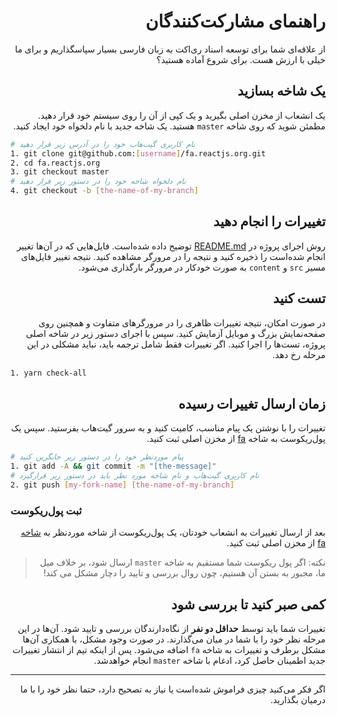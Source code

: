 <h1 dir="rtl">راهنمای مشارکت‌کنندگان</h1>
<p dir="rtl">
از علاقه‌ای شما برای توسعه اسناد ری‌اکت به زبان فارسی بسیار سپاسگذاریم و برای ما خیلی با ارزش هست. برای شروع آماده هستید؟
</p>
<h2 dir="rtl">
یک شاخه بسازید
</h2>
<p dir="rtl">
یک انشعاب از مخزن اصلی بگیرید و یک کپی از آن را روی سیستم خود قرار دهید. مطمئن شوید که روی شاخه <code>master</code> هستید. یک شاخه جدید با نام دلخواه خود ایجاد کنید.
</p>

```bash
# نام کاربری گیت‌هاب خود را در آدرس زیر قرار دهید
1. git clone git@github.com:[username]/fa.reactjs.org.git
2. cd fa.reactjs.org
3. git checkout master
# نام دلخواه شاخه خود را در دستور زیر قرار دهید
4. git checkout -b [the-name-of-my-branch]
```

<h2 dir="rtl">
تغییرات را انجام دهید
</h2>

<p dir="rtl">
روش اجرای پروژه در <a href="https://github.com/reactjs/fa.reactjs.org#%D9%86%D8%B5%D8%A8">README.md</a> توضیح داده شده‌است. فایل‌هایی که در آن‌ها تغییر انجام شده‌است را ذخیره کنید و نتیجه را در مرورگر مشاهده کنید. نتیجه تغییر فایل‌های مسیر <code>src</code> و <code>content</code> به صورت خودکار در مرورگر بارگذاری می‌شود.
</p>

<h2 dir="rtl">
تست کنید
</h2>

<p dir="rtl">
در صورت امکان، نتیجه تغییرات ظاهری را در مرورگر‌های متفاوت و همچنین روی صفحه‌نمایش بزرگ و موبایل آزمایش کنید. سپس با اجرای دستور زیر در شاخه اصلی پروژه، تست‌ها را اجرا کنید. اگر تغییرات فقط شامل ترجمه باید، نباید مشکلی در این مرحله رخ دهد.
</p>

```bash
1. yarn check-all
```

<h2 dir="rtl">
زمان ارسال تغییرات رسیده
</h2>

<p dir="rtl">
تغییرات را با نوشتن یک پیام مناسب، کامیت کنید و به سرور گیت‌هاب بفرستید. سپس یک پول‌ریکوست به شاخه <a href="https://github.com/reactjs/fa.reactjs.org/tree/fa">fa</a> از مخزن اصلی ثبت کنید.
</p>

```bash
# پیام موردنظر خود را در دستور زیر جایگرین کنید
1. git add -A && git commit -m "[the-message]"
# نام کاربری گیت‌هاب و نام شاخه مورد نظر باید در دستور زیر قرارگیرد
2. git push [my-fork-name] [the-name-of-my-branch]
```

<h3>ثبت پول‌ریکوست</h3>

<p dir="rtl">
بعد از ارسال تغییرات به انشعاب خودتان، یک پول‌ریکوست از شاخه موردنظر به <a href="https://github.com/reactjs/fa.reactjs.org/tree/fa">شاخه fa</a> از مخزن اصلی ثبت کنید.
</p>

<blockquote dir="rtl">
نکته: اگر پول ریکوست شما مستقیم به شاخه <code>master</code> ارسال شود، بر خلاف میل ما، مجبور به بستن آن هستیم، چون روال بررسی و تایید را دچار مشکل می کند!
</blockquote>

<h2 dir="rtl">
کمی صبر کنید تا بررسی شود
</h2>

<p dir="rtl">
تغییرات شما باید توسط <b>حداقل دو نفر</b> از نگاه‌دارندگان بررسی و تایید شود. آن‌ها در این مرحله نظر خود را با شما در میان می‌گذارند. در صورت وجود مشکل، با همکاری آن‌ها مشکل برطرف و تغییرات به شاخه <code>fa</code> اضافه می‌شود. پس از اینکه تیم از انتشار تغییرات جدید اطمینان حاصل کرد، ادغام با شاخه <code>master</code> انجام خواهدشد.
</p>

<hr />

<p dir="rtl">
اگر فکر می‌کنید چیزی فراموش شده‌است یا نیاز به تصحیح دارد، حتما نظر خود را با ما درمیان بگذارید.
</p>